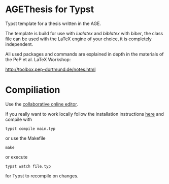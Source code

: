 # AGEThesis for Typst

Typst template for a thesis written in the AGE.

The template is build for use with _lualatex_ and _biblatex_ with _biber_,
the class file can be used with the LaTeX engine of your choice, it is completely independent.

All used packages and commands are explained
in depth in the materials of the PeP et al. LaTeX Workshop:

http://toolbox.pep-dortmund.de/notes.html


# Compiliation

Use the [collaborative online editor](https://typst.app/).

If you really want to work locally follow the installation instructions [here](https://github.com/typst/typst) and compile with

    typst compile main.typ

or use the Makefile

    make

or execute

    typst watch file.typ

for Typst to recompile on changes.
